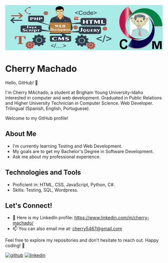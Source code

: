 ![I am Front-end Web Developer](https://github.com/Cherry-Machado/Website/blob/master/img/Banner_Cherry1.png)
# Cherry Machado

Hello, GitHub! 👋

I'm Cherry MAchado, a student at Brigham Young University-Idaho interested in computer and web development. Graduated in Public Relations and Higher University Technician in Computer Science. Web Developer. Trilingual (Spanish, English, Portuguese).

Welcome to my GitHub profile!

## About Me

- I'm currently learning Testing and Web Development.
- My goals are to get my Bachelor's Degree in Software Development.
- Ask me about my professional experience.

## Technologies and Tools

- Proficient in: HTML, CSS, JavaScript, Python, C#.
- Skills: Testing, SQL, Wordpress.

## Let's Connect!

- 🔭 Here is my LinkedIn profile: https://www.linkedin.com/in/cherry-machado/
- 📫 You can also email me at: cherry5467@gmail.com 

Feel free to explore my repositories and don't hesitate to reach out. Happy coding! 🚀

[<img src='https://cdn.jsdelivr.net/npm/simple-icons@3.0.1/icons/github.svg' alt='github' height='40'>](https://github.com/Cherry-Machado)  [<img src='https://cdn.jsdelivr.net/npm/simple-icons@3.0.1/icons/linkedin.svg' alt='linkedin' height='40'>](https://www.linkedin.com/in/cherry-machado/)

